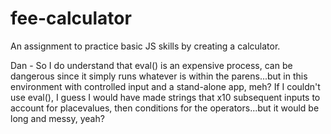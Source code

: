 # fee-calculator
An assignment to practice basic JS skills by creating a calculator.

Dan - So I do understand that eval() is an expensive process, can be dangerous since it simply runs whatever is within the parens...but in this environment with controlled input and a stand-alone app, meh?  If I couldn't use eval(), I guess I would have made strings that x10 subsequent inputs to account for placevalues, then conditions for the operators...but it would be long and messy, yeah? 
